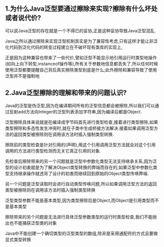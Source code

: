 ## 1.为什么Java泛型要通过擦除来实现?擦除有什么坏处或者说代价?

可以说Java泛型的存在就是一个不得已的妥协,正是这种妥协导致Java泛型混乱.

Java之所以通过擦除来实现泛型机制其实是为了兼容性考虑,只有这样才能让非泛化代码到泛化代码的转变过程建立在不破坏现有类库的实现上,

正是因为这种兼容也带来了一些代价,譬如泛型不能显示地引用运行时类型地操作(如向上向下转型,instanceof操作等),所有关于参数地信息都丢失了,所以任何时候使用泛型都要提醒自己背后真实擦除类型到底是什么;此外擦除和兼容导致了使用泛型并不是强制地

## 2.Java泛型擦除的理解和带来的问题认识?

Java的泛型是伪泛型,因为在编译期间所有的泛型信息都会被擦除,所以我们可以通过反射add方法向Integer的泛型列表添加字符串,因为编译后都是Object.

泛型擦除具体来说就是在编译成字节码首先进行类型检查,接着进行类型擦除,如果类型擦除和多态性发生冲突时,就在子类中生成桥接方法解决.接着如果调用泛型方法的返回类型被擦除则在调用该方法时插入强制类型转换.

擦除前的类型检查是针对引用的(声明),用这个引用调用泛型方法就会对这个引用调用的方法进行类型检测而无关它真正引用的对象.

先检查后擦除带来的另一个问题就是泛型中参数化类型无法支持继承关系,因为泛型的设计初衷就是为了解决Object类型转换的弊端而存在的,如果泛型中参数化类型支持继承操作就违背了设计的初衷而继续回到原始的Object类型传唤弊端.

另一个问题是泛型读取时会进行自动类型传唤问题,所以如果调用泛型方法的返回类型被擦除则在调用该方法时插入强制类型转换

泛型类型参数不能是基本类型,因为类型擦除后是Object,而Object是引用类型而不是基本类型

擦除带来的另个问题是无法进行具体泛型参数类型的运行时类型检查,我们不能抛出也不能捕获泛型类的对象

Java中不能创建一个确切类型的泛型类型的数组,除非是采用通配符的方式且要做显式类型转换


























